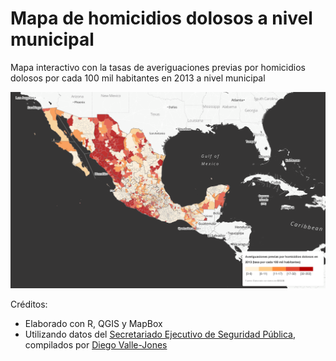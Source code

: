 Mapa de homicidios dolosos a nivel municipal
=====================

Mapa interactivo con la tasas de averiguaciones previas por homicidios dolosos por cada 100 mil habitantes en 2013 a nivel municipal

![Tasa homicidios dolosos](https://raw.githubusercontent.com/josecarlosgonz/mapaHomicidiosDolosos/master/images/mapaHomicidiosFull.png)

Créditos:
* Elaborado con R, QGIS y MapBox
* Utilizando datos del [Secretariado Ejecutivo de Seguridad Pública](http://www.secretariadoejecutivosnsp.gob.mx/), compilados por [Diego Valle-Jones](http://crimenmexico.diegovalle.net/en/csv/)

